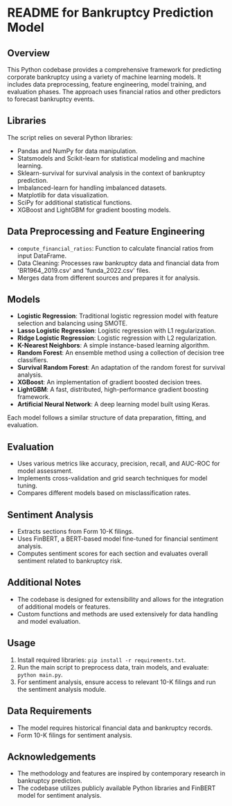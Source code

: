 # README for Bankruptcy Prediction Model

## Overview
This Python codebase provides a comprehensive framework for predicting corporate bankruptcy using a variety of machine learning models. It includes data preprocessing, feature engineering, model training, and evaluation phases. The approach uses financial ratios and other predictors to forecast bankruptcy events.

## Libraries
The script relies on several Python libraries:
- Pandas and NumPy for data manipulation.
- Statsmodels and Scikit-learn for statistical modeling and machine learning.
- Sklearn-survival for survival analysis in the context of bankruptcy prediction.
- Imbalanced-learn for handling imbalanced datasets.
- Matplotlib for data visualization.
- SciPy for additional statistical functions.
- XGBoost and LightGBM for gradient boosting models.

## Data Preprocessing and Feature Engineering
- `compute_financial_ratios`: Function to calculate financial ratios from input DataFrame.
- Data Cleaning: Processes raw bankruptcy data and financial data from 'BR1964_2019.csv' and 'funda_2022.csv' files.
- Merges data from different sources and prepares it for analysis.

## Models
- **Logistic Regression**: Traditional logistic regression model with feature selection and balancing using SMOTE.
- **Lasso Logistic Regression**: Logistic regression with L1 regularization.
- **Ridge Logistic Regression**: Logistic regression with L2 regularization.
- **K-Nearest Neighbors**: A simple instance-based learning algorithm.
- **Random Forest**: An ensemble method using a collection of decision tree classifiers.
- **Survival Random Forest**: An adaptation of the random forest for survival analysis.
- **XGBoost**: An implementation of gradient boosted decision trees.
- **LightGBM**: A fast, distributed, high-performance gradient boosting framework.
- **Artificial Neural Network**: A deep learning model built using Keras.

Each model follows a similar structure of data preparation, fitting, and evaluation.

## Evaluation
- Uses various metrics like accuracy, precision, recall, and AUC-ROC for model assessment.
- Implements cross-validation and grid search techniques for model tuning.
- Compares different models based on misclassification rates.

## Sentiment Analysis
- Extracts sections from Form 10-K filings.
- Uses FinBERT, a BERT-based model fine-tuned for financial sentiment analysis.
- Computes sentiment scores for each section and evaluates overall sentiment related to bankruptcy risk.

## Additional Notes
- The codebase is designed for extensibility and allows for the integration of additional models or features.
- Custom functions and methods are used extensively for data handling and model evaluation.

## Usage
1. Install required libraries: `pip install -r requirements.txt`.
2. Run the main script to preprocess data, train models, and evaluate: `python main.py`.
3. For sentiment analysis, ensure access to relevant 10-K filings and run the sentiment analysis module.

## Data Requirements
- The model requires historical financial data and bankruptcy records.
- Form 10-K filings for sentiment analysis.

## Acknowledgements
- The methodology and features are inspired by contemporary research in bankruptcy prediction.
- The codebase utilizes publicly available Python libraries and FinBERT model for sentiment analysis.
